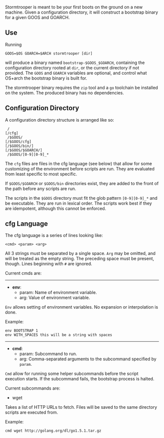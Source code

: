 Stormtrooper is meant to be your first boots on the ground on a new machine.
Given a configuration directory, it will construct a bootstrap binary for a
given GOOS and GOARCH.

Use
---

Running

	GOOS=$OS GOARCH=$ARCH stormtrooper [dir]

will produce a binary named `bootstrap-$GOOS_$GOARCH`, containing the
configuration directory rooted at `dir`, or the current directory if not
provided. The `GOOS` and `GOARCH` variables are optional, and control what
OS+arch the bootstrap binary is built for.

The stormtrooper binary requires the `zip` tool and a `go` toolchain be
installed on the system. The produced binary has no dependencies.

Configuration Directory
-----------------------

A configuration directory structure is arranged like so:

	 /
	[/cfg]
	 /$GOOS/
	[/$GOOS/cfg]
	[/$GOOS/bin/]
	[/$GOOS/$GOARCH/]
	 /$GOOS/[0-9][0-9]_*

The `cfg` files are files in the cfg language (see below) that allow for some
customizing of the environment before scripts are run. They are evaluated from
least specific to most specific.

If `$GOOS/$GOARCH` or `$GOOS/bin` directories exist, they are added to the front
of the path before any scripts are run.

The scripts in the `$GOOS` directory must fit the glob pattern `[0-9][0-9]_*`
and be executable. They are run in lexical order. The scripts work best if they
are idempotent, although this cannot be enforced.

cfg Language
------------

The cfg language is a series of lines looking like:

	<cmd> <param> <arg>

All 3 strings must be separated by a single space. `Arg` may be omitted, and
will be treated as the empty string. The preceding space must be present,
though.  Lines beginning with `#` are ignored.

Current cmds are:

* * *

* **env**:
  * param: Name of environment variable.
  * arg: Value of environment variable.

`Env` allows setting of environment variables. No expansion or interpolation is
done.

Example:

	env BOOTSTRAP 1
	env WITH_SPACES this will be a string with spaces

* * *

* **cmd**:
  * param: Subcommand to run.
  * arg: Comma-separated arguments to the subcommand specified by `param`.

`Cmd` allow for running some helper subcommands before the script execution
starts. If the subcommand fails, the bootstrap process is halted.

Current subcommands are:

* wget

Takes a list of HTTP URLs to fetch. Files will be saved to the same directory
scripts are executed from.

Example:

	cmd wget http://golang.org/dl/go1.5.1.tar.gz
